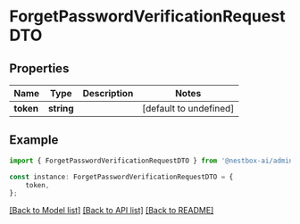 # ForgetPasswordVerificationRequestDTO


## Properties

Name | Type | Description | Notes
------------ | ------------- | ------------- | -------------
**token** | **string** |  | [default to undefined]

## Example

```typescript
import { ForgetPasswordVerificationRequestDTO } from '@nestbox-ai/admin';

const instance: ForgetPasswordVerificationRequestDTO = {
    token,
};
```

[[Back to Model list]](../README.md#documentation-for-models) [[Back to API list]](../README.md#documentation-for-api-endpoints) [[Back to README]](../README.md)
